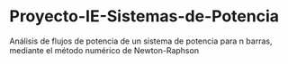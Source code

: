 # Proyecto-IE-Sistemas-de-Potencia
Análisis de flujos de potencia de un sistema de potencia para n barras, mediante el método numérico de Newton-Raphson
